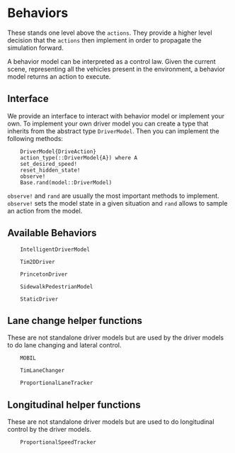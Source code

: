 # Behaviors
These stands one level above the `actions`. They provide a higher level decision that
the `actions` then implement in order to propagate the simulation forward.

A behavior model can be interpreted as a control law. Given the current scene, representing all 
the vehicles present in the environment, a behavior model returns an action to execute. 

## Interface

We provide an interface to interact with behavior model or implement your own. To implement your own driver model you can create a type that inherits from the abstract type `DriverModel`. Then you can implement the following methods:

```@docs
    DriverModel{DriveAction}
    action_type(::DriverModel{A}) where A
    set_desired_speed!
    reset_hidden_state!
    observe!
    Base.rand(model::DriverModel)
```

`observe!` and `rand` are usually the most important methods to implement. `observe!` sets the model state in a given situation and `rand` allows to sample an action from the model.


## Available Behaviors
```@docs
    IntelligentDriverModel
```

```@docs
    Tim2DDriver
```

```@docs
    PrincetonDriver
```

```@docs
    SidewalkPedestrianModel
```

```@docs 
    StaticDriver
```

## Lane change helper functions
These are not standalone driver models but are used by the driver models to do
lane changing and lateral control.

```@docs
    MOBIL
```

```@docs
    TimLaneChanger
```

```@docs
    ProportionalLaneTracker
```

## Longitudinal helper functions

These are not standalone driver models but are used to do longitudinal control by the
driver models.

```@docs
    ProportionalSpeedTracker
```
